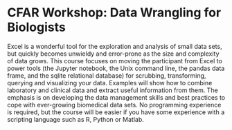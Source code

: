 CFAR Workshop: Data Wrangling for Biologists
======

Excel is a wonderful tool for the exploration and analysis of small data sets, but quickly becomes unwieldy and error-prone as the size and complexity of data grows. This course focuses on moving the participant from Excel to power tools (the Jupyter notebook, the Unix command line, the pandas data frame, and the sqlite relational database) for scrubbing, transforming, querying and visualizing your data. Examples will show how to combine laboratory and clinical data and extract useful information from them. The emphasis is on developing the data management skills and best practices to cope with ever-growing biomedical data sets. No programming experience is required, but the course will be easier if you have some experience with a scripting language such as R, Python or Matlab.

